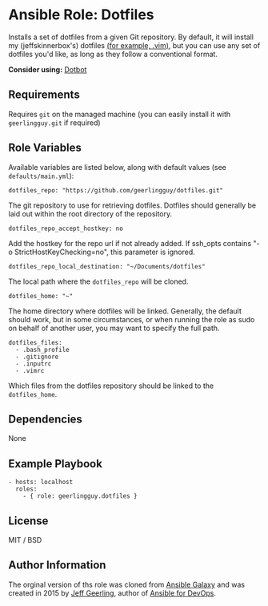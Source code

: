 # Ansible Role: Dotfiles
Installs a set of dotfiles from a given Git repository.
By default, it will install my (jeffskinnerbox's) dotfiles
[(for example, .vim)](https://github.com/jeffskinnerbox/.vim),
but you can use any set of dotfiles you'd like, as long as they follow a conventional format.

**Consider using:**
[Dotbot](https://github.com/anishathalye/dotbot)

## Requirements
Requires `git` on the managed machine
(you can easily install it with `geerlingguy.git` if required)

## Role Variables

Available variables are listed below, along with default values (see `defaults/main.yml`):

    dotfiles_repo: "https://github.com/geerlingguy/dotfiles.git"

The git repository to use for retrieving dotfiles. Dotfiles should generally be laid out within the root directory of the repository.

    dotfiles_repo_accept_hostkey: no

Add the hostkey for the repo url if not already added. If ssh_opts contains "-o StrictHostKeyChecking=no", this parameter is ignored.

    dotfiles_repo_local_destination: "~/Documents/dotfiles"

The local path where the `dotfiles_repo` will be cloned.

    dotfiles_home: "~"

The home directory where dotfiles will be linked. Generally, the default should work, but in some circumstances, or when running the role as sudo on behalf of another user, you may want to specify the full path.

    dotfiles_files:
      - .bash_profile
      - .gitignore
      - .inputrc
      - .vimrc

Which files from the dotfiles repository should be linked to the `dotfiles_home`.

## Dependencies
None

## Example Playbook

    - hosts: localhost
      roles:
        - { role: geerlingguy.dotfiles }

## License
MIT / BSD

## Author Information
The orginal version of ths role was cloned from [Ansible Galaxy](https://galaxy.ansible.com/geerlingguy/dotfiles)
and was created in 2015 by [Jeff Geerling](https://www.jeffgeerling.com/),
author of [Ansible for DevOps](https://www.ansiblefordevops.com/).
